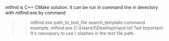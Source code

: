 mtfind is C++ CMake solution.
It can be run in command line in derectory with mtfind.exe by command
>> mtfind.exe path_to_text_file search_template
command example:
mtfind.exe C:\Users\1\Desktop\input.txt ?ad
Important: It's nessasary to use \ slashes in the text file path.
